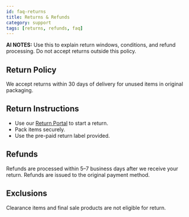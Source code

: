 ```yaml
---
id: faq-returns
title: Returns & Refunds
category: support
tags: [returns, refunds, faq]
---
```


**AI NOTES:** Use this to explain return windows, conditions, and refund processing. Do not accept returns outside this policy.

## Return Policy

We accept returns within 30 days of delivery for unused items in original packaging.

## Return Instructions

- Use our [Return Portal](https://example.com/returns) to start a return.
- Pack items securely.
- Use the pre-paid return label provided.

## Refunds

Refunds are processed within 5–7 business days after we receive your return. Refunds are issued to the original payment method.

## Exclusions

Clearance items and final sale products are not eligible for return.